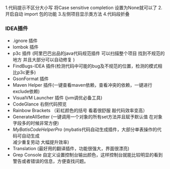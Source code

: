 ##
1.代码提示不区分大小写  将Case sensitive completion 设置为None就可以了
2.开启自动 import 包的功能
3.左侧项目显示类方法
4.代码段折叠

###  IDEA插件
-  .ignore 插件
-   lombok 插件
-   p3c 插件 (阿里巴巴出品的java代码规范插件 可以扫描整个项目 找到不规范的地方 并且大部分可以自动修复 )
-   FindBugs-IDEA 插件(检测代码中可能的bug及不规范的位置，检测的模式相比p3c更多)
-   GsonFormat 插件
-   Maven Helper 插件(一键查看maven依赖，查看冲突的依赖，一键进行exclude依赖)
-   VisualVM Launcher 插件 (jvm调优必备工具)
-   CodeGlance  右侧代码预览
-   Rainbow Brackets （彩虹颜色的括号  看着很舒服 敲代码效率变高）
-   GenerateAllSetter  (一键调用一个对象的所有set方法并且赋予默认值 在对象字段多的时候非常方便)
-   _MyBatisCodeHelperPro_ (mybatis代码自动生成插件，大部分单表操作的代码可自动生成  
        减少重复劳动 大幅提升效率)
-   Translation  (最好用的翻译插件，功能很强大，界面很漂亮)     
-   Grep Console 自定义设置控制台输出颜色，这样控制台就能比较明显的看到警告或者错误的信息，方便查找问题。  